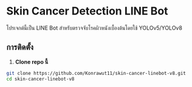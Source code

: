 # Skin Cancer Detection LINE Bot

โปรเจกต์นี้เป็น LINE Bot สำหรับตรวจจับโรคผิวหนังเบื้องต้นโดยใช้ YOLOv5/YOLOv8

## การติดตั้ง

1. **Clone repo นี้**

```bash
git clone https://github.com/Konrawut11/skin-cancer-linebot-v8.git
cd skin-cancer-linebot-v8
